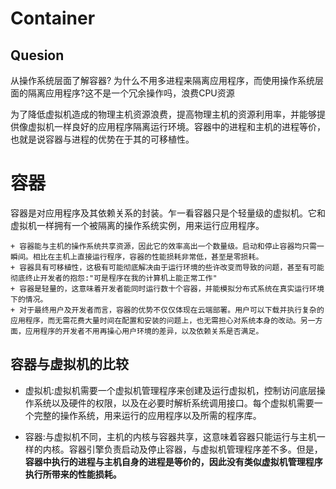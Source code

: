 # Container

## Quesion

从操作系统层面了解容器?
为什么不用多进程来隔离应用程序，而使用操作系统层面的隔离应用程序?这不是一个冗余操作吗，浪费CPU资源 

为了降低虚拟机造成的物理主机资源浪费，提高物理主机的资源利用率，并能够提供像虚拟机一样良好的应用程序隔离运行环境。容器中的进程和主机的进程等价，也就是说容器与进程的优势在于其的可移植性。




# 容器

容器是对应用程序及其依赖关系的封装。乍一看容器只是个轻量级的虚拟机。它和虚拟机一样拥有一个被隔离的操作系统实例，用来运行应用程序。

    + 容器能与主机的操作系统共享资源，因此它的效率高出一个数量级。启动和停止容器均只需一瞬间。相比在主机上直接运行程序，容器的性能损耗非常低，甚至是零损耗。
    + 容器具有可移植性，这极有可能彻底解决由于运行环境的些许改变而导致的问题，甚至有可能彻底终止开发者的抱怨:"可是程序在我的计算机上能正常工作"
    + 容器是轻量的，这意味着开发者能同时运行数十个容器，并能模拟分布式系统在真实运行环境下的情况。
    + 对于最终用户及开发者而言，容器的优势不仅仅体现在云端部署。用户可以下载并执行复杂的应用程序，而无需花费大量时间在配置和安装的问题上，也无需担心对系统本身的改动。另一方面，应用程序的开发者不用再操心用户环境的差异，以及依赖关系是否满足。



## 容器与虚拟机的比较

+ 虚拟机:虚拟机需要一个虚拟机管理程序来创建及运行虚拟机，控制访问底层操作系统以及硬件的权限，以及在必要时解析系统调用接口。每个虚拟机需要一个完整的操作系统，用来运行的应用程序以及所需的程序库。

+ 容器:与虚拟机不同，主机的内核与容器共享，这意味着容器只能运行与主机一样的内核。容器引擎负责启动及停止容器，与虚拟机管理程序差不多。但是，**容器中执行的进程与主机自身的进程是等价的，因此没有类似虚拟机管理程序执行所带来的性能损耗。**